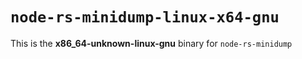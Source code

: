 # `node-rs-minidump-linux-x64-gnu`

This is the **x86_64-unknown-linux-gnu** binary for `node-rs-minidump`
